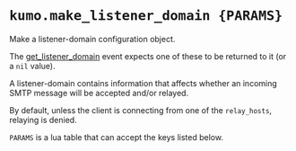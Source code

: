 # `kumo.make_listener_domain {PARAMS}`

Make a listener-domain configuration object.

The [get_listener_domain](../../events/get_listener_domain.md) event expects
one of these to be returned to it (or a `nil` value).

A listener-domain contains information that affects whether an incoming
SMTP message will be accepted and/or relayed.

By default, unless the client is connecting from one of the `relay_hosts`,
relaying is denied.

`PARAMS` is a lua table that can accept the keys listed below.

